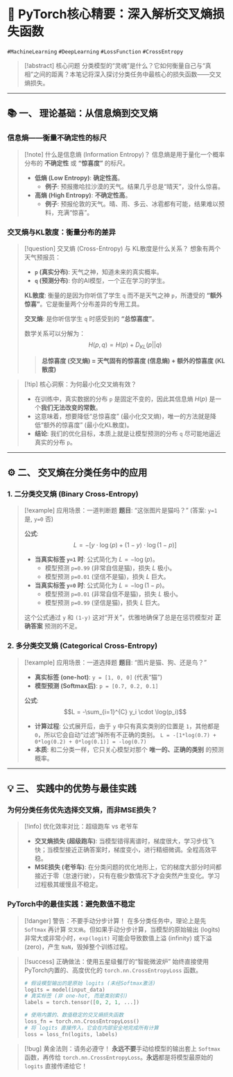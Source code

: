 # 🎯 PyTorch核心精要：深入解析交叉熵损失函数

`#MachineLearning` `#DeepLearning` `#LossFunction` `#CrossEntropy`

> [!abstract] 核心问题
> 分类模型的“灵魂”是什么？它如何衡量自己与“真相”之间的距离？本笔记将深入探讨分类任务中最核心的损失函数——交叉熵损失。

---

## 📚 一、 理论基础：从信息熵到交叉熵

### 信息熵——衡量不确定性的标尺

> [!note] 什么是信息熵 (Information Entropy)？
> 信息熵是用于量化一个概率分布的 **不确定性** 或 **“惊喜度”** 的标尺。
> 
> - **低熵 (Low Entropy)**: **确定性高**。
>   - **例子**: 预报撒哈拉沙漠的天气。结果几乎总是“晴天”，没什么惊喜。
> - **高熵 (High Entropy)**: **不确定性高**。
>   - **例子**: 预报伦敦的天气。晴、雨、多云、冰雹都有可能，结果难以预料，充满“惊喜”。

### 交叉熵与KL散度：衡量分布的差异

> [!question] 交叉熵 (Cross-Entropy) 与 KL散度是什么关系？
> 想象有两个天气预报员：
> - **`p` (真实分布)**: 天气之神，知道未来的真实概率。
> - **`q` (预测分布)**: 你的AI模型，一个正在学习的学生。
>
> **KL散度**: 衡量的是因为你听信了学生 `q` 而不是天气之神 `p`，所遭受的 **“额外惊喜”**。它是衡量两个分布差异的专用工具。
>
> **交叉熵**: 是你听信学生 `q` 时感受到的 **“总惊喜度”**。
>
> 数学关系可以分解为：
> $$H(p, q) = H(p) + D_{KL}(p || q)$$
> > **总惊喜度 (交叉熵) = 天气固有的惊喜度 (信息熵) + 额外的惊喜度 (KL散度)**

> [!tip] 核心洞察：为何最小化交叉熵有效？
> - 在训练中，真实数据的分布 `p` 是固定不变的，因此其信息熵 $H(p)$ 是一个**我们无法改变的常数**。
> - 这意味着，想要降低“总惊喜度” (最小化交叉熵)，唯一的方法就是降低“额外的惊喜度” (最小化KL散度)。
> - **结论**: 我们的优化目标，本质上就是让模型预测的分布 `q` 尽可能地逼近真实的分布 `p`。

---

## ⚙️ 二、 交叉熵在分类任务中的应用

### 1. 二分类交叉熵 (Binary Cross-Entropy)

> [!example] 应用场景：一道判断题
> **题目**: “这张图片是猫吗？” (答案: `y=1` 是, `y=0` 否)
>
> **公式**:
> $$L = -[y \cdot \log(p) + (1-y) \cdot \log(1-p)]$$
>
> - **当真实标签 `y=1` 时**: 公式简化为 $L = -\log(p)$。
>   - 模型预测 `p=0.99` (非常自信是猫)，损失 $L$ 极小。
>   - 模型预测 `p=0.01` (坚信不是猫)，损失 $L$ 巨大。
> - **当真实标签 `y=0` 时**: 公式简化为 $L = -\log(1-p)$。
>   - 模型预测 `p=0.01` (非常自信不是猫)，损失 $L$ 极小。
>   - 模型预测 `p=0.99` (坚信是猫)，损失 $L$ 巨大。
>
> 这个公式通过 `y` 和 `(1-y)` 这对“开关”，优雅地确保了总是在惩罚模型对 **正确答案** 预测的不足。

### 2. 多分类交叉熵 (Categorical Cross-Entropy)

> [!example] 应用场景：一道选择题
> **题目**: “图片是猫、狗、还是鸟？”
> - **真实标签 (one-hot)**: `y = [1, 0, 0]` (代表“猫”)
> - **模型预测 (Softmax后)**: `p = [0.7, 0.2, 0.1]`
>
> **公式**:
> $$L = -\sum_{i=1}^{C} y_i \cdot \log(p_i)$$
>
> - **计算过程**: 公式展开后，由于 `y` 中只有真实类别的位置是 `1`，其他都是 `0`，所以它会自动“过滤”掉所有不正确的类别。
>   `L = -[1*log(0.7) + 0*log(0.2) + 0*log(0.1)] = -log(0.7)`
> - **本质**: 和二分类一样，它只关心模型对那个 **唯一的、正确的类别** 的预测概率。

---

## 💡 三、 实践中的优势与最佳实践

### 为何分类任务优先选择交叉熵，而非MSE损失？

> [!info] 优化效率对比：超级跑车 vs 老爷车
> - **交叉熵损失 (超级跑车)**: 当模型错得离谱时，梯度很大，学习步伐飞快；当模型接近正确答案时，梯度变小，进行精细微调。全程高效平稳。
> - **MSE损失 (老爷车)**: 在分类问题的优化地形上，它的梯度大部分时间都接近于零（怠速行驶），只有在极少数情况下才会突然产生变化。学习过程极其缓慢且不稳定。

### PyTorch中的最佳实践：避免数值不稳定

> [!danger] 警告：不要手动分步计算！
> 在多分类任务中，理论上是先 `Softmax` 再计算 `交叉熵`。但如果手动分步计算，当模型的原始输出 (logits) 非常大或非常小时，`exp(logit)` 可能会导致数值上溢 (infinity) 或下溢 (zero)，产生 `NaN`，毁掉整个训练过程。

> [!success] 正确做法：使用五星级餐厅的“智能微波炉”
> 始终直接使用PyTorch内置的、高度优化的 `torch.nn.CrossEntropyLoss` 函数。
>
> ```python
> # 假设模型输出的是原始 logits (未经Softmax激活)
> logits = model(input_data) 
> # 真实标签 (非 one-hot, 而是类别索引)
> labels = torch.tensor([0, 2, 1, ...])
> 
> # 使用内置的、数值稳定的交叉熵损失函数
> loss_fn = torch.nn.CrossEntropyLoss()
> # 将 logits 直接传入，它会在内部安全地完成所有计算
> loss = loss_fn(logits, labels)
> ```

> [!bug] 黄金法则：请务必遵守！
> **永远不要**手动给模型的输出套上 `Softmax` 函数，再传给 `torch.nn.CrossEntropyLoss`。**永远**都是将模型最原始的 `logits` 直接传递给它！